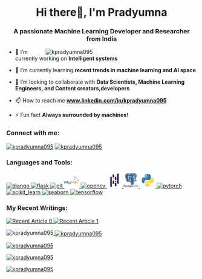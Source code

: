 
<h1 align="center">Hi there👋, I'm Pradyumna</h1>
<h3 align="center">A passionate Machine Learning Developer and Researcher from India</h3>

<img align="right" alt="kpradyumna095" width="400" src="https://camo.githubusercontent.com/c1dcb74cc1c1835b1d716f5051499a2814c683c806b15f04b0eba492863703e9/68747470733a2f2f63646e2e6472696262626c652e636f6d2f75736572732f3733303730332f73637265656e73686f74732f363538313234332f6176656e746f2e676966">



- 🔭 I’m currently working on **Intelligent systems**

- 🌱 I’m currently learning **recent trends in machine learning and AI space**

- 👯 I’m looking to collaborate with **Data Scientists, Machine Learning Engineers, and Content creators,developers**

- 📫 How to reach me **www.linkedin.com/in/kpradyumna095**

- ⚡ Fun fact **Always surrounded by machines!**

<h3 align="left">Connect with me:</h3>
<p align="left">
<a href="https://linkedin.com/in/kpradyumna095" target="blank"><img align="center" src="https://raw.githubusercontent.com/rahuldkjain/github-profile-readme-generator/master/src/images/icons/Social/linked-in-alt.svg" alt="kpradyumna095" height="30" width="40" /></a>
<a href="https://kaggle.com/kpradyumna095" target="blank"><img align="center" src="https://raw.githubusercontent.com/rahuldkjain/github-profile-readme-generator/master/src/images/icons/Social/kaggle.svg" alt="kpradyumna095" height="30" width="40" /></a>
</p>

<h3 align="left">Languages and Tools:</h3>
<p align="left"> <a href="https://www.djangoproject.com/" target="_blank" rel="noreferrer"> <img src="https://cdn.worldvectorlogo.com/logos/django.svg" alt="django" width="40" height="40"/> </a> <a href="https://flask.palletsprojects.com/" target="_blank" rel="noreferrer"> <img src="https://www.vectorlogo.zone/logos/pocoo_flask/pocoo_flask-icon.svg" alt="flask" width="40" height="40"/> </a> <a href="https://git-scm.com/" target="_blank" rel="noreferrer"> <img src="https://www.vectorlogo.zone/logos/git-scm/git-scm-icon.svg" alt="git" width="40" height="40"/> </a> <a href="https://www.mysql.com/" target="_blank" rel="noreferrer"> <img src="https://raw.githubusercontent.com/devicons/devicon/master/icons/mysql/mysql-original-wordmark.svg" alt="mysql" width="40" height="40"/> </a> <a href="https://opencv.org/" target="_blank" rel="noreferrer"> <img src="https://www.vectorlogo.zone/logos/opencv/opencv-icon.svg" alt="opencv" width="40" height="40"/> </a> <a href="https://pandas.pydata.org/" target="_blank" rel="noreferrer"> <img src="https://raw.githubusercontent.com/devicons/devicon/2ae2a900d2f041da66e950e4d48052658d850630/icons/pandas/pandas-original.svg" alt="pandas" width="40" height="40"/> </a> <a href="https://www.postgresql.org" target="_blank" rel="noreferrer"> <img src="https://raw.githubusercontent.com/devicons/devicon/master/icons/postgresql/postgresql-original-wordmark.svg" alt="postgresql" width="40" height="40"/> </a> <a href="https://www.python.org" target="_blank" rel="noreferrer"> <img src="https://raw.githubusercontent.com/devicons/devicon/master/icons/python/python-original.svg" alt="python" width="40" height="40"/> </a> <a href="https://pytorch.org/" target="_blank" rel="noreferrer"> <img src="https://www.vectorlogo.zone/logos/pytorch/pytorch-icon.svg" alt="pytorch" width="40" height="40"/> </a> <a href="https://scikit-learn.org/" target="_blank" rel="noreferrer"> <img src="https://upload.wikimedia.org/wikipedia/commons/0/05/Scikit_learn_logo_small.svg" alt="scikit_learn" width="40" height="40"/> </a> <a href="https://seaborn.pydata.org/" target="_blank" rel="noreferrer"> <img src="https://seaborn.pydata.org/_images/logo-mark-lightbg.svg" alt="seaborn" width="40" height="40"/> </a> <a href="https://www.tensorflow.org" target="_blank" rel="noreferrer"> <img src="https://www.vectorlogo.zone/logos/tensorflow/tensorflow-icon.svg" alt="tensorflow" width="40" height="40"/> </a> </p>

<h3 align="left">My Recent Writings:</h3>
<a target="_blank" href="https://github-readme-medium-recent-article.vercel.app/medium/@kpradyumna/0"><img src="https://github-readme-medium-recent-article.vercel.app/medium/@kpradyumna/0" alt="Recent Article 0"> 
 <a target="_blank" href="https://github-readme-medium-recent-article.vercel.app/medium/@kpradyumna/1"><img src="https://github-readme-medium-recent-article.vercel.app/medium/@kpradyumna/1" alt="Recent Article 1"> 
   

<p><img align="left" src="https://github-readme-stats.vercel.app/api/top-langs?username=kpradyumna095&show_icons=true&locale=en&layout=compact&theme=radical" alt="kpradyumna095" /></p>

<p>&nbsp;<img align="center" src="https://github-readme-stats.vercel.app/api?username=kpradyumna095&show_icons=true&locale=en&theme=radical" alt="kpradyumna095" /></p>

<p><img align="center" src="https://github-readme-streak-stats.herokuapp.com/?user=kpradyumna095&theme=radical" alt="kpradyumna095" /></p>
<p align="left"> <img src="https://komarev.com/ghpvc/?username=kpradyumna095&label=Profile%20views&color=0e75b6&style=flat" alt="kpradyumna095" /> </p>

<p align="left"> <a href="https://github.com/ryo-ma/github-profile-trophy"><img src="https://github-profile-trophy.vercel.app/?username=kpradyumna095&theme=radical" alt="kpradyumna095" /></a> </p>

<p align="left"> <a href="https://twitter.com/" target="blank"><img src="https://img.shields.io/twitter/follow/?logo=twitter&style=for-the-badge" alt="" /></a> </p>

